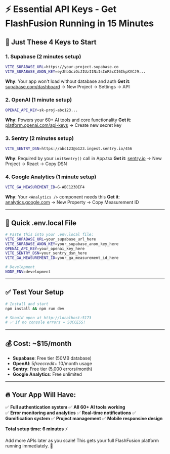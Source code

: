 # ⚡ Essential API Keys - Get FlashFusion Running in 15 Minutes

## 🎯 **Just These 4 Keys to Start**

### **1. Supabase (2 minutes setup)**
```bash
VITE_SUPABASE_URL=https://your-project.supabase.co
VITE_SUPABASE_ANON_KEY=eyJhbGciOiJIUzI1NiIsInR5cCI6IkpXVCJ9...
```
**Why**: Your app won't load without database and auth
**Get it**: [supabase.com/dashboard](https://supabase.com/dashboard) → New Project → Settings → API

### **2. OpenAI (1 minute setup)**
```bash
OPENAI_API_KEY=sk-proj-abc123...
```
**Why**: Powers your 60+ AI tools and core functionality
**Get it**: [platform.openai.com/api-keys](https://platform.openai.com/api-keys) → Create new secret key

### **3. Sentry (2 minutes setup)**
```bash
VITE_SENTRY_DSN=https://abc123@o123.ingest.sentry.io/456
```
**Why**: Required by your `initSentry()` call in App.tsx
**Get it**: [sentry.io](https://sentry.io) → New Project → React → Copy DSN

### **4. Google Analytics (1 minute setup)**
```bash
VITE_GA_MEASUREMENT_ID=G-ABC123DEF4
```
**Why**: Your `<Analytics />` component needs this
**Get it**: [analytics.google.com](https://analytics.google.com) → New Property → Copy Measurement ID

---

## 🚀 **Quick .env.local File**

```bash
# Paste this into your .env.local file:
VITE_SUPABASE_URL=your_supabase_url_here
VITE_SUPABASE_ANON_KEY=your_supabase_anon_key_here
OPENAI_API_KEY=your_openai_key_here
VITE_SENTRY_DSN=your_sentry_dsn_here
VITE_GA_MEASUREMENT_ID=your_ga_measurement_id_here

# Development
NODE_ENV=development
```

---

## ✅ **Test Your Setup**

```bash
# Install and start
npm install && npm run dev

# Should open at http://localhost:5173
# ✅ If no console errors = SUCCESS!
```

---

## 💰 **Cost: ~$15/month**

- **Supabase**: Free tier (50MB database)
- **OpenAI**: $5 free credit + ~$10/month usage
- **Sentry**: Free tier (5,000 errors/month)  
- **Google Analytics**: Free unlimited

---

## 🔥 **Your App Will Have:**

✅ **Full authentication system**
✅ **All 60+ AI tools working**  
✅ **Error monitoring and analytics**
✅ **Real-time notifications**
✅ **Gamification system**
✅ **Project management**
✅ **Mobile responsive design**

**Total setup time: 6 minutes** ⚡

Add more APIs later as you scale! This gets your full FlashFusion platform running immediately. 🚀